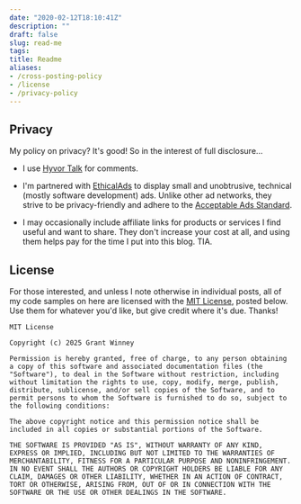 ```yaml
---
date: "2020-02-12T18:10:41Z"
description: ""
draft: false
slug: read-me
tags:
title: Readme
aliases:
- /cross-posting-policy
- /license
- /privacy-policy
---
```


## Privacy

My policy on privacy? It's good! So in the interest of full disclosure...

- I use [Hyvor Talk](https://talk.hyvor.com/privacy) for comments.

- I'm partnered with [EthicalAds](https://www.ethicalads.io/privacy-policy/) to display small and unobtrusive, technical (mostly software development) ads. Unlike other ad networks, they strive to be privacy-friendly and adhere to the [Acceptable Ads Standard](https://acceptableads.com/standard/).

- I may occasionally include affiliate links for products or services I find useful and want to share. They don't increase your cost at all, and using them helps pay for the time I put into this blog. TIA.

## License

For those interested, and unless I note otherwise in individual posts, all of my code samples on here are licensed with the [MIT License](https://opensource.org/licenses/MIT), posted below. Use them for whatever you'd like, but give credit where it's due. Thanks!

```
MIT License

Copyright (c) 2025 Grant Winney

Permission is hereby granted, free of charge, to any person obtaining a copy of this software and associated documentation files (the "Software"), to deal in the Software without restriction, including without limitation the rights to use, copy, modify, merge, publish, distribute, sublicense, and/or sell copies of the Software, and to permit persons to whom the Software is furnished to do so, subject to the following conditions:

The above copyright notice and this permission notice shall be included in all copies or substantial portions of the Software.

THE SOFTWARE IS PROVIDED "AS IS", WITHOUT WARRANTY OF ANY KIND, EXPRESS OR IMPLIED, INCLUDING BUT NOT LIMITED TO THE WARRANTIES OF MERCHANTABILITY, FITNESS FOR A PARTICULAR PURPOSE AND NONINFRINGEMENT. IN NO EVENT SHALL THE AUTHORS OR COPYRIGHT HOLDERS BE LIABLE FOR ANY CLAIM, DAMAGES OR OTHER LIABILITY, WHETHER IN AN ACTION OF CONTRACT, TORT OR OTHERWISE, ARISING FROM, OUT OF OR IN CONNECTION WITH THE SOFTWARE OR THE USE OR OTHER DEALINGS IN THE SOFTWARE.
```
